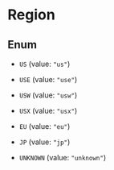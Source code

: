 

# Region

## Enum


* `US` (value: `"us"`)

* `USE` (value: `"use"`)

* `USW` (value: `"usw"`)

* `USX` (value: `"usx"`)

* `EU` (value: `"eu"`)

* `JP` (value: `"jp"`)

* `UNKNOWN` (value: `"unknown"`)




